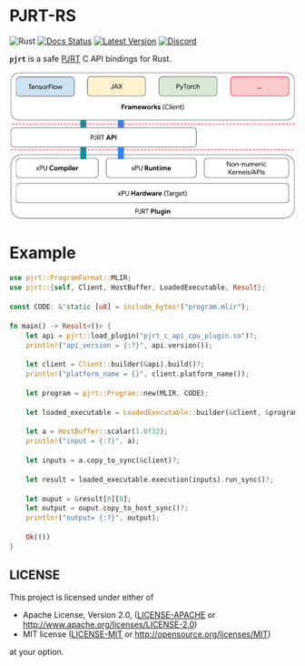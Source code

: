 # PJRT-RS

![Rust](https://github.com/rai-explorers/pjrt-rs/workflows/Rust/badge.svg)
[![Docs Status](https://docs.rs/pjrt/badge.svg)](https://docs.rs/pjrt)
[![Latest Version](https://img.shields.io/crates/v/pjrt.svg)](https://crates.io/crates/pjrt)
[![Discord](https://img.shields.io/discord/1202429682474287144.svg?color=7289da&&logo=discord)](https://discord.gg/J7X8rNZeMC)

**`pjrt`** is a safe [PJRT](https://opensource.googleblog.com/2023/05/pjrt-simplifying-ml-hardware-and-framework-integration.html) C API bindings for Rust.

![](docs/pjrt.png)

# Example
```rust
use pjrt::ProgramFormat::MLIR;
use pjrt::{self, Client, HostBuffer, LoadedExecutable, Result};

const CODE: &'static [u8] = include_bytes!("program.mlir");

fn main() -> Result<()> {
    let api = pjrt::load_plugin("pjrt_c_api_cpu_plugin.so")?;
    println!("api_version = {:?}", api.version());

    let client = Client::builder(&api).build()?;
    println!("platform_name = {}", client.platform_name());

    let program = pjrt::Program::new(MLIR, CODE);

    let loaded_executable = LoadedExecutable::builder(&client, &program).build()?;

    let a = HostBuffer::scalar(1.0f32);
    println!("input = {:?}", a);

    let inputs = a.copy_to_sync(&client)?;

    let result = loaded_executable.execution(inputs).run_sync()?;

    let ouput = &result[0][0];
    let output = ouput.copy_to_host_sync()?;
    println!("output= {:?}", output);

    Ok(())
}
```

## LICENSE
This project is licensed under either of

- Apache License, Version 2.0, ([LICENSE-APACHE](LICENSE-APACHE) or
  http://www.apache.org/licenses/LICENSE-2.0)
- MIT license ([LICENSE-MIT](LICENSE-MIT) or
  http://opensource.org/licenses/MIT)

at your option.
